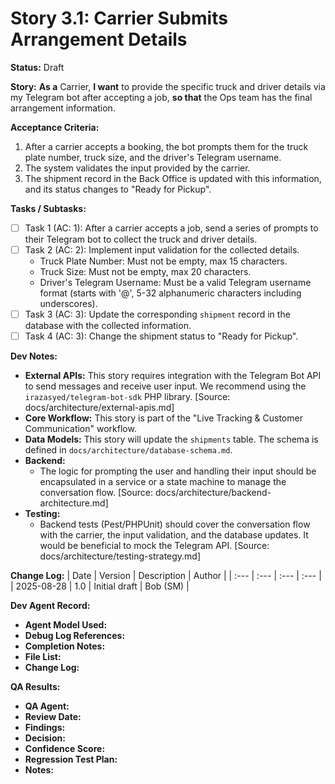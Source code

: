 # Story 3.1: Carrier Submits Arrangement Details

**Status:** Draft

**Story:**
**As a** Carrier,
**I want** to provide the specific truck and driver details via my Telegram bot after accepting a job,
**so that** the Ops team has the final arrangement information.

**Acceptance Criteria:**
1.  After a carrier accepts a booking, the bot prompts them for the truck plate number, truck size, and the driver's Telegram username.
2.  The system validates the input provided by the carrier.
3.  The shipment record in the Back Office is updated with this information, and its status changes to "Ready for Pickup".

**Tasks / Subtasks:**
- [ ] Task 1 (AC: 1): After a carrier accepts a job, send a series of prompts to their Telegram bot to collect the truck and driver details.
- [ ] Task 2 (AC: 2): Implement input validation for the collected details.
    - Truck Plate Number: Must not be empty, max 15 characters.
    - Truck Size: Must not be empty, max 20 characters.
    - Driver's Telegram Username: Must be a valid Telegram username format (starts with '@', 5-32 alphanumeric characters including underscores).
- [ ] Task 3 (AC: 3): Update the corresponding `shipment` record in the database with the collected information.
- [ ] Task 4 (AC: 3): Change the shipment status to "Ready for Pickup".

**Dev Notes:**
*   **External APIs:** This story requires integration with the Telegram Bot API to send messages and receive user input. We recommend using the `irazasyed/telegram-bot-sdk` PHP library. [Source: docs/architecture/external-apis.md]
*   **Core Workflow:** This story is part of the "Live Tracking & Customer Communication" workflow.
*   **Data Models:** This story will update the `shipments` table. The schema is defined in `docs/architecture/database-schema.md`.
*   **Backend:**
    *   The logic for prompting the user and handling their input should be encapsulated in a service or a state machine to manage the conversation flow. [Source: docs/architecture/backend-architecture.md]
*   **Testing:**
    *   Backend tests (Pest/PHPUnit) should cover the conversation flow with the carrier, the input validation, and the database updates. It would be beneficial to mock the Telegram API. [Source: docs/architecture/testing-strategy.md]

**Change Log:**
| Date | Version | Description | Author |
| :--- | :--- | :--- | :--- |
| 2025-08-28 | 1.0 | Initial draft | Bob (SM) |

**Dev Agent Record:**
*   **Agent Model Used:**
*   **Debug Log References:**
*   **Completion Notes:**
*   **File List:**
*   **Change Log:**

**QA Results:**
*   **QA Agent:**
*   **Review Date:**
*   **Findings:**
*   **Decision:**
*   **Confidence Score:**
*   **Regression Test Plan:**
*   **Notes:**